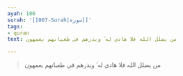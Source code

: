 ```yaml
---
ayah: 186
surah: '[[007-Surah|سورة]]'
tags:
- quran
text: من يضلل الله فلا هادي له ۚ ويذرهم في طغيانهم يعمهون

---
```

> من يضلل الله فلا هادي له ۚ ويذرهم في طغيانهم يعمهون
